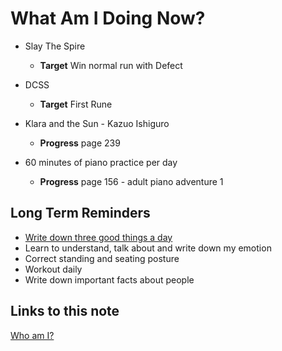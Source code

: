 # What Am I Doing Now?

- Slay The Spire

  - **Target** Win normal run with Defect

- DCSS

  - **Target** First Rune

- Klara and the Sun - Kazuo Ishiguro

  - **Progress** page 239

- 60 minutes of piano practice per day

  - **Progress** page 156 - adult piano adventure 1

## Long Term Reminders

- [Write down three good things a day](https://ggia.berkeley.edu/practice/three-good-things)
- Learn to understand, talk about and write down my emotion
- Correct standing and seating posture
- Workout daily
- Write down important facts about people

## Links to this note

[Who am I?](index.md)
